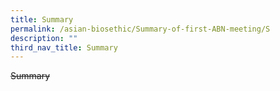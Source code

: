 ```yaml
---
title: Summary
permalink: /asian-biosethic/Summary-of-first-ABN-meeting/S
description: ""
third_nav_title: Summary
---
```


~~Summary~~